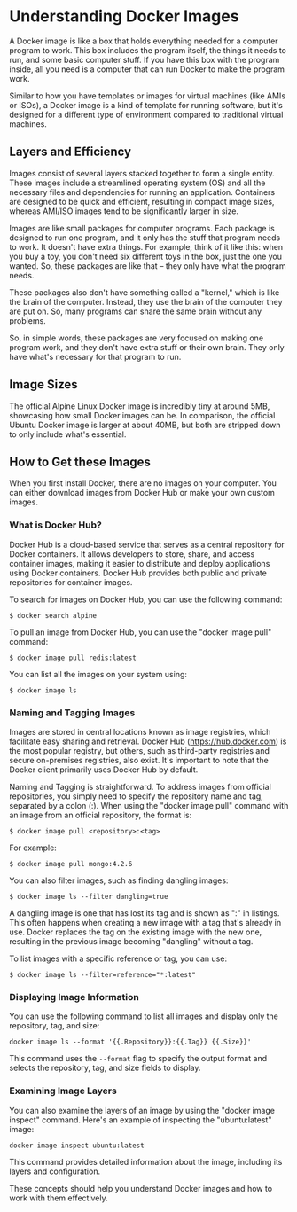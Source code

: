 
# Understanding Docker Images

A Docker image is like a box that holds everything needed for a computer program to work. This box includes the program itself, the things it needs to run, and some basic computer stuff. If you have this box with the program inside, all you need is a computer that can run Docker to make the program work.

Similar to how you have templates or images for virtual machines (like AMIs or ISOs), a Docker image is a kind of template for running software, but it's designed for a different type of environment compared to traditional virtual machines.

## Layers and Efficiency

Images consist of several layers stacked together to form a single entity. These images include a streamlined operating system (OS) and all the necessary files and dependencies for running an application. Containers are designed to be quick and efficient, resulting in compact image sizes, whereas AMI/ISO images tend to be significantly larger in size.

Images are like small packages for computer programs. Each package is designed to run one program, and it only has the stuff that program needs to work. It doesn't have extra things. For example, think of it like this: when you buy a toy, you don't need six different toys in the box, just the one you wanted. So, these packages are like that – they only have what the program needs.

These packages also don't have something called a "kernel," which is like the brain of the computer. Instead, they use the brain of the computer they are put on. So, many programs can share the same brain without any problems.

So, in simple words, these packages are very focused on making one program work, and they don't have extra stuff or their own brain. They only have what's necessary for that program to run.

## Image Sizes

The official Alpine Linux Docker image is incredibly tiny at around 5MB, showcasing how small Docker images can be. In comparison, the official Ubuntu Docker image is larger at about 40MB, but both are stripped down to only include what's essential.

## How to Get these Images

When you first install Docker, there are no images on your computer. You can either download images from Docker Hub or make your own custom images.

### What is Docker Hub?

Docker Hub is a cloud-based service that serves as a central repository for Docker containers. It allows developers to store, share, and access container images, making it easier to distribute and deploy applications using Docker containers. Docker Hub provides both public and private repositories for container images.

To search for images on Docker Hub, you can use the following command:

```shell
$ docker search alpine
```

To pull an image from Docker Hub, you can use the "docker image pull" command:

```shell
$ docker image pull redis:latest
```

You can list all the images on your system using:

```shell
$ docker image ls
```

### Naming and Tagging Images

Images are stored in central locations known as image registries, which facilitate easy sharing and retrieval. Docker Hub (https://hub.docker.com) is the most popular registry, but others, such as third-party registries and secure on-premises registries, also exist. It's important to note that the Docker client primarily uses Docker Hub by default.

Naming and Tagging is straightforward. To address images from official repositories, you simply need to specify the repository name and tag, separated by a colon (:). When using the "docker image pull" command with an image from an official repository, the format is:

```shell
$ docker image pull <repository>:<tag>
```

For example:

```shell
$ docker image pull mongo:4.2.6
```

You can also filter images, such as finding dangling images:

```shell
$ docker image ls --filter dangling=true
```

A dangling image is one that has lost its tag and is shown as "<none>:<none>" in listings. This often happens when creating a new image with a tag that's already in use. Docker replaces the tag on the existing image with the new one, resulting in the previous image becoming "dangling" without a tag.

To list images with a specific reference or tag, you can use:

```shell
$ docker image ls --filter=reference="*:latest"
```

### Displaying Image Information

You can use the following command to list all images and display only the repository, tag, and size:

```shell
docker image ls --format '{{.Repository}}:{{.Tag}} {{.Size}}'
```

This command uses the `--format` flag to specify the output format and selects the repository, tag, and size fields to display.

### Examining Image Layers

You can also examine the layers of an image by using the "docker image inspect" command. Here's an example of inspecting the "ubuntu:latest" image:

```shell
docker image inspect ubuntu:latest
```

This command provides detailed information about the image, including its layers and configuration.

These concepts should help you understand Docker images and how to work with them effectively.





